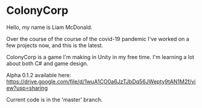 # ColonyCorp

Hello, my name is Liam McDonald.

Over the course of the course of the covid-19 pandemic I've worked on a few projects now, and this is the latest. 

ColonyCorp is a game I'm making in Unity in my free time. 
I'm learning a lot about both C# and game design. 

Alpha 0.1.2 available here:
https://drive.google.com/file/d/1wuA1CO0a6JzTJbDq56JWepty9tAN1M2f/view?usp=sharing

Current code is in the 'master' branch.
